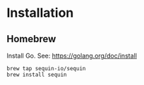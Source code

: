 # Installation

## Homebrew

Install Go. See: https://golang.org/doc/install

```
brew tap sequin-io/sequin
brew install sequin
```
